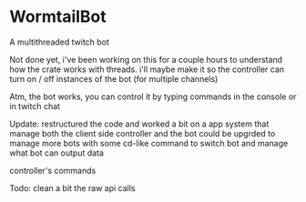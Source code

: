 # WormtailBot
A multithreaded twitch bot 

Not done yet, i've been working on this for a couple hours to understand how the crate works with threads.
i'll maybe make it so the controller can turn on / off instances of the bot (for multiple channels)

Atm, the bot works, you can control it by typing commands in the console or in twitch chat

Update:
restructured the code and worked a bit on a app system that manage both the client side controller and the bot
could be upgrded to manage more bots with some cd-like command to switch bot and manage what bot can output data

controller's commands


Todo:
clean a bit the raw api calls
